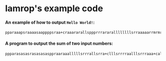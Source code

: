 # lamrop's example code

#### An example of how to output `Hello World!`:

```lamrop
pparaaapsraaaasaappppsraa+craaararallsppprrrararallllllllsrraaaaarrmrmrmmmrmmmralllllllllsrrrrrrmraraa+cllll+c+crrrrr+clll+clll+cllsrrrrrrrr+ca+cmm+cll+cll+co
```

#### A program to output the sum of two input numbers:
 
```lamrop
ppparasasasrasasasasppraaraaalllllsrrrallsrra+clllsrrrraalllsrrraaa+callllsrrrraa+calllsrrrmmmm+caaallllsrrrra+cll+clsrrrmmmmllllsrrrrm+cll+crralllsrrraaa+caallllsrrrrm+clllsrrrmm+cmmmllllsrrrra+caaa+calllsrrraaa+clmmmlllsrrra+cl+cifprrra.llllsrraaalllsrrrm+cllsrrrm+callllsrrrraa+cmmllsra+cr+cll+clsrrm+crm+cllllsrrrra+calllsrrra+cmmm+cmllllsrrrra+calllsrrraaa+cll+crrm+caallllsrrrrm+clllsrrrmm+cmmmllllsrrrra+caaa+calllsrrraaa+cllsrrmmlllsrrraa+cll+cifrrra.llllsrrmmmlllsrrrmm+caalsra+cllsrrmm+cr+cll+crrr+o
```
